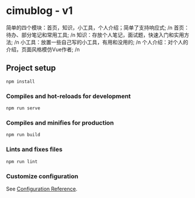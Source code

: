# cimublog - v1
简单的四个模块：首页，知识，小工具，个人介绍；简单了支持响应式; /n
首页：待办、部分笔记和常用工具; /n
知识：存放个人笔记，面试题，快速入门和实用方法; /n
小工具：放置一些自己写的小工具，有用和没用的; /n
个人介绍：对个人的介绍，页面风格模仿Vue作者; /n

## Project setup
```
npm install
```

### Compiles and hot-reloads for development
```
npm run serve
```

### Compiles and minifies for production
```
npm run build
```

### Lints and fixes files
```
npm run lint
```

### Customize configuration
See [Configuration Reference](https://cli.vuejs.org/config/).
